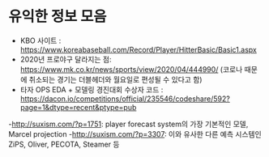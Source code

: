 # 유익한 정보 모음

- KBO 사이트 : https://www.koreabaseball.com/Record/Player/HitterBasic/Basic1.aspx
- 2020년 프로야구 달라지는 점: https://www.mk.co.kr/news/sports/view/2020/04/444990/
(코로나 때문에 취소되는 경기는 더블헤더와 월요일로 편성될 수 있다고 함)
- 타자 OPS EDA + 모델링 경진대회 수상자 코드 : https://dacon.io/competitions/official/235546/codeshare/592?page=1&dtype=recent&ptype=pub

-http://suxism.com/?p=1751: player forecast system의 가장 기본적인 모델, Marcel projection
-http://suxism.com/?p=3307: 이와 유사한 다른 예측 시스템인 ZiPS, Oliver, PECOTA, Steamer 등
